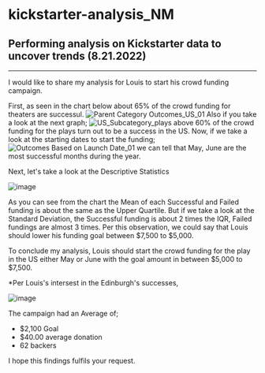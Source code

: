 # kickstarter-analysis_NM
## Performing analysis on Kickstarter data to uncover trends (8.21.2022)
---
I would like to share my analysis for Louis to start his crowd funding campaign.

First, as seen in the chart below about 65% of the crowd funding for theaters are successul.
![Parent Category Outcomes_US_01](https://user-images.githubusercontent.com/110373282/187087976-4d9ac450-93fa-4d86-a1be-bbd5df8b9f6e.png)
Also if you take a look at the next graph;
![US_Subcategory_plays](https://user-images.githubusercontent.com/110373282/187088177-2e3ea7ae-795d-4ac4-801b-797056c2f173.png)
above 60% of the crowd funding for the plays turn out to be a success in the US.
Now, if we take a look at the starting dates to start the funding;
![Outcomes Based on Launch Date_01](https://user-images.githubusercontent.com/110373282/187053375-9264a8db-f61a-4305-8d07-44bdbc84d998.png)
we can tell that May, June are the most successful months during the year.

Next, let's take a look at the Descriptive Statistics

![image](https://user-images.githubusercontent.com/110373282/187088286-e4a2e51d-d04d-4f09-a80a-636f966eeada.png)

As you can see from the chart the Mean of each Successful and Failed funding is about the same as the Upper Quartile.
But if we take a look at the Standard Deviation, the Successful funding is about 2 times the IQR, Failed fundings are almost 3 times.
Per this observation, we could say that Louis should lower his funding goal between $7,500 to $5,000.

To conclude my analysis, Louis should start the crowd funding for the play in the US either May or June with the goal amount in between $5,000 to $7,500.

*Per Louis's intersest in the Edinburgh's successes, 

![image](https://user-images.githubusercontent.com/110373282/187089021-213130f1-b99b-48eb-aba8-72fc5c113be6.png)

The campaign had an Average of;
* $2,100 Goal
* $40.00 average donation
* 62 backers

I hope this findings fulfils your request.
